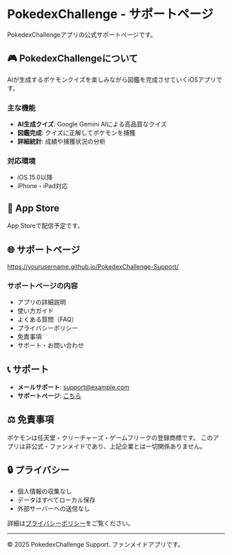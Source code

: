 # PokedexChallenge - サポートページ

PokedexChallengeアプリの公式サポートページです。

## 🎮 PokedexChallengeについて

AIが生成するポケモンクイズを楽しみながら図鑑を完成させていくiOSアプリです。

### 主な機能
- **AI生成クイズ**: Google Gemini AIによる高品質なクイズ
- **図鑑完成**: クイズに正解してポケモンを捕獲
- **詳細統計**: 成績や捕獲状況の分析

### 対応環境
- iOS 15.0以降
- iPhone・iPad対応

## 📱 App Store

App Storeで配信予定です。

## 🌐 サポートページ

https://yourusername.github.io/PokedexChallenge-Support/

### サポートページの内容
- アプリの詳細説明
- 使い方ガイド
- よくある質問（FAQ）
- プライバシーポリシー
- 免責事項
- サポート・お問い合わせ

## 📞 サポート

- **メールサポート**: support@example.com
- **サポートページ**: [こちら](https://yourusername.github.io/PokedexChallenge-Support/#support)

## ⚖️ 免責事項

ポケモンは任天堂・クリーチャーズ・ゲームフリークの登録商標です。
このアプリは非公式・ファンメイドであり、上記企業とは一切関係ありません。

## 🔒 プライバシー

- 個人情報の収集なし
- データはすべてローカル保存
- 外部サーバーへの送信なし

詳細は[プライバシーポリシー](https://yourusername.github.io/PokedexChallenge-Support/#privacy)をご覧ください。

---

© 2025 PokedexChallenge Support. ファンメイドアプリです。